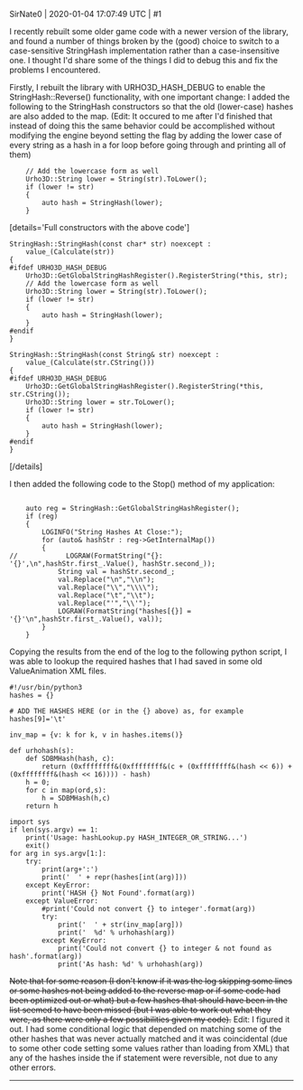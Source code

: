 SirNate0 | 2020-01-04 17:07:49 UTC | #1

I recently rebuilt some older game code with a newer version of the library, and found a number of things broken by the (good) choice to switch to a case-sensitive StringHash implementation rather than a case-insensitive one. I thought I'd share some of the things I did to debug this and fix the problems I encountered.

Firstly, I rebuilt the library with URHO3D_HASH_DEBUG to enable the StringHash::Reverse() functionality, with one important change: I added the following to the StringHash constructors so that the old (lower-case) hashes are also added to the map. (Edit: It occured to me after I'd finished that instead of doing this the same behavior could be accomplished without modifying the engine beyond setting the flag by adding the lower case of every string as a hash in a for loop before going through and printing all of them)
```
    // Add the lowercase form as well
    Urho3D::String lower = String(str).ToLower();
    if (lower != str)
    {
        auto hash = StringHash(lower);
    }
```
[details='Full constructors with the above code']
```
StringHash::StringHash(const char* str) noexcept :
    value_(Calculate(str))
{
#ifdef URHO3D_HASH_DEBUG
    Urho3D::GetGlobalStringHashRegister().RegisterString(*this, str);
    // Add the lowercase form as well
    Urho3D::String lower = String(str).ToLower();
    if (lower != str)
    {
        auto hash = StringHash(lower);
    }
#endif
}

StringHash::StringHash(const String& str) noexcept :
    value_(Calculate(str.CString()))
{
#ifdef URHO3D_HASH_DEBUG
    Urho3D::GetGlobalStringHashRegister().RegisterString(*this, str.CString());
    Urho3D::String lower = str.ToLower();
    if (lower != str)
    {
        auto hash = StringHash(lower);
    }
#endif
}
```
[/details]

I then added the following code to the Stop() method of my application:
```

    auto reg = StringHash::GetGlobalStringHashRegister();
    if (reg)
    {
        LOGINFO("String Hashes At Close:");
        for (auto& hashStr : reg->GetInternalMap())
        {
//            LOGRAW(FormatString("{}: '{}',\n",hashStr.first_.Value(), hashStr.second_));
            String val = hashStr.second_;
            val.Replace("\n","\\n");
            val.Replace("\\","\\\\");
            val.Replace("\t","\\t");
            val.Replace("'","\\'");
            LOGRAW(FormatString("hashes[{}] = '{}'\n",hashStr.first_.Value(), val));
        }
    }
```
Copying the results from the end of the log to the following python script, I was able to lookup the required hashes that I had saved in some old ValueAnimation XML files.
```
#!/usr/bin/python3
hashes = {}

# ADD THE HASHES HERE (or in the {} above) as, for example hashes[9]='\t'

inv_map = {v: k for k, v in hashes.items()}

def urhohash(s):
    def SDBMHash(hash, c):
        return (0xffffffff&(0xffffffff&(c + (0xffffffff&(hash << 6)) + (0xffffffff&(hash << 16)))) - hash)
    h = 0;
    for c in map(ord,s):
        h = SDBMHash(h,c)
    return h

import sys
if len(sys.argv) == 1:
    print('Usage: hashLookup.py HASH_INTEGER_OR_STRING...')
    exit()
for arg in sys.argv[1:]:
    try:
        print(arg+':')
        print('  ' + repr(hashes[int(arg)]))
    except KeyError:
        print('HASH {} Not Found'.format(arg))
    except ValueError:
        #print('Could not convert {} to integer'.format(arg))
        try:
            print('  ' + str(inv_map[arg]))
            print('  %d' % urhohash(arg))
        except KeyError:
            print('Could not convert {} to integer & not found as hash'.format(arg))
            print('As hash: %d' % urhohash(arg))

```

<strike>Note that for some reason (I don't know if it was the log skipping some lines or some hashes not being added to the reverse map or if some code had been optimized out or what) but a few hashes that should have been in the list seemed to have been missed (but I was able to work out what they were, as there were only a few possibilities given my code).</strike> Edit: I figured it out. I had some conditional logic that depended on matching some of the other hashes that was never actually matched and it was coincidental (due to some other code setting some values rather than loading from XML) that any of the hashes inside the if statement were reversible, not due to any other errors.

-------------------------

